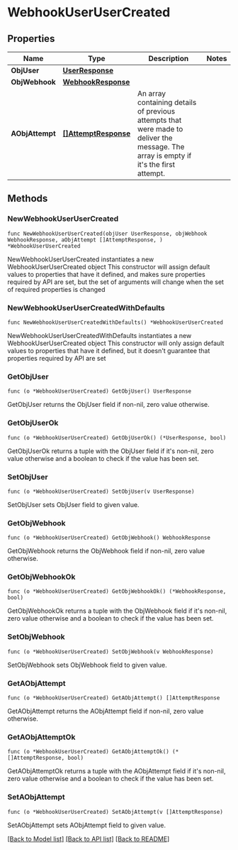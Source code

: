 # WebhookUserUserCreated

## Properties

Name | Type | Description | Notes
------------ | ------------- | ------------- | -------------
**ObjUser** | [**UserResponse**](UserResponse.md) |  | 
**ObjWebhook** | [**WebhookResponse**](WebhookResponse.md) |  | 
**AObjAttempt** | [**[]AttemptResponse**](AttemptResponse.md) | An array containing details of previous attempts that were made to deliver the message. The array is empty if it&#39;s the first attempt. | 

## Methods

### NewWebhookUserUserCreated

`func NewWebhookUserUserCreated(objUser UserResponse, objWebhook WebhookResponse, aObjAttempt []AttemptResponse, ) *WebhookUserUserCreated`

NewWebhookUserUserCreated instantiates a new WebhookUserUserCreated object
This constructor will assign default values to properties that have it defined,
and makes sure properties required by API are set, but the set of arguments
will change when the set of required properties is changed

### NewWebhookUserUserCreatedWithDefaults

`func NewWebhookUserUserCreatedWithDefaults() *WebhookUserUserCreated`

NewWebhookUserUserCreatedWithDefaults instantiates a new WebhookUserUserCreated object
This constructor will only assign default values to properties that have it defined,
but it doesn't guarantee that properties required by API are set

### GetObjUser

`func (o *WebhookUserUserCreated) GetObjUser() UserResponse`

GetObjUser returns the ObjUser field if non-nil, zero value otherwise.

### GetObjUserOk

`func (o *WebhookUserUserCreated) GetObjUserOk() (*UserResponse, bool)`

GetObjUserOk returns a tuple with the ObjUser field if it's non-nil, zero value otherwise
and a boolean to check if the value has been set.

### SetObjUser

`func (o *WebhookUserUserCreated) SetObjUser(v UserResponse)`

SetObjUser sets ObjUser field to given value.


### GetObjWebhook

`func (o *WebhookUserUserCreated) GetObjWebhook() WebhookResponse`

GetObjWebhook returns the ObjWebhook field if non-nil, zero value otherwise.

### GetObjWebhookOk

`func (o *WebhookUserUserCreated) GetObjWebhookOk() (*WebhookResponse, bool)`

GetObjWebhookOk returns a tuple with the ObjWebhook field if it's non-nil, zero value otherwise
and a boolean to check if the value has been set.

### SetObjWebhook

`func (o *WebhookUserUserCreated) SetObjWebhook(v WebhookResponse)`

SetObjWebhook sets ObjWebhook field to given value.


### GetAObjAttempt

`func (o *WebhookUserUserCreated) GetAObjAttempt() []AttemptResponse`

GetAObjAttempt returns the AObjAttempt field if non-nil, zero value otherwise.

### GetAObjAttemptOk

`func (o *WebhookUserUserCreated) GetAObjAttemptOk() (*[]AttemptResponse, bool)`

GetAObjAttemptOk returns a tuple with the AObjAttempt field if it's non-nil, zero value otherwise
and a boolean to check if the value has been set.

### SetAObjAttempt

`func (o *WebhookUserUserCreated) SetAObjAttempt(v []AttemptResponse)`

SetAObjAttempt sets AObjAttempt field to given value.



[[Back to Model list]](../README.md#documentation-for-models) [[Back to API list]](../README.md#documentation-for-api-endpoints) [[Back to README]](../README.md)



